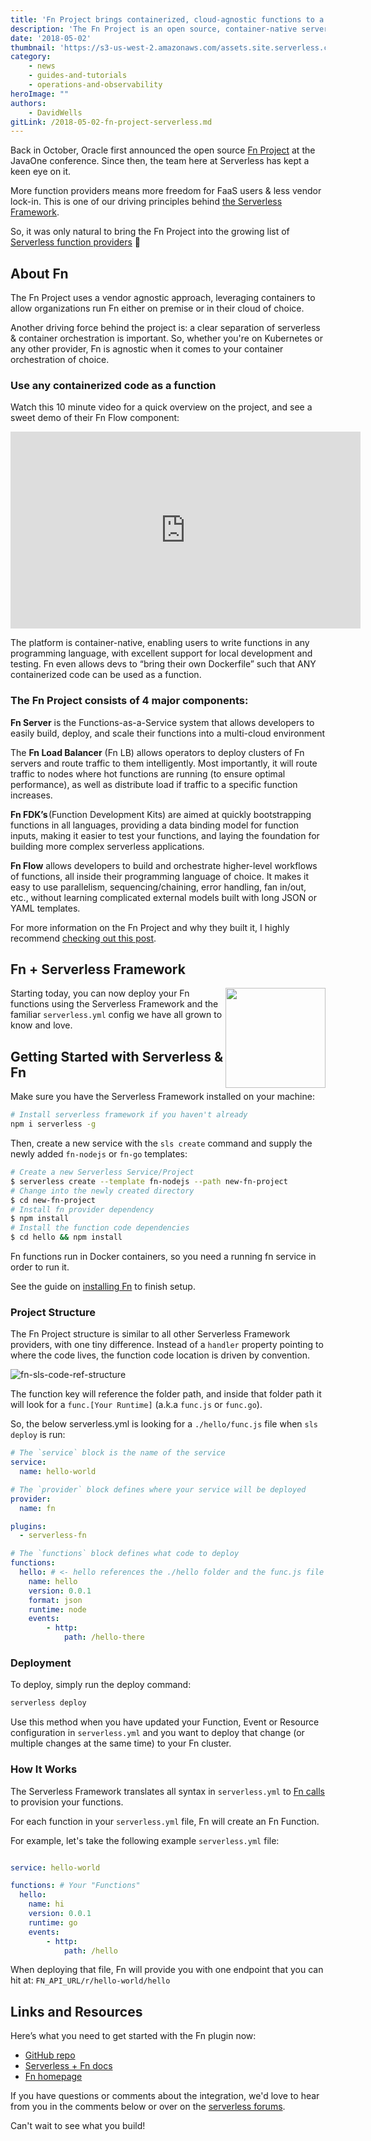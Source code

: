 ```yaml
---
title: 'Fn Project brings containerized, cloud-agnostic functions to a cloud near you'
description: 'The Fn Project is an open source, container-native serverless platform that you can run anywhere—on any cloud or on-premise.'
date: '2018-05-02'
thumbnail: 'https://s3-us-west-2.amazonaws.com/assets.site.serverless.com/blog/fn-thumb.jpg'
category:
    - news
    - guides-and-tutorials
    - operations-and-observability
heroImage: ""
authors:
    - DavidWells
gitLink: /2018-05-02-fn-project-serverless.md
---
```


Back in October, Oracle first announced the open source [Fn Project](http://fnproject.io/) at the JavaOne conference. Since then, the team here at Serverless has kept a keen eye on it.

More function providers means more freedom for FaaS users & less vendor lock-in. This is one of our driving principles behind [the Serverless Framework](https://serverless.com/framework/docs/).

So, it was only natural to bring the Fn Project into the growing list of [Serverless function providers](https://serverless.com/framework/docs/providers/) 🎉

## About Fn

The Fn Project uses a vendor agnostic approach, leveraging containers to allow organizations run Fn either on premise or in their cloud of choice.

Another driving force behind the project is: a clear separation of serverless & container orchestration is important. So, whether you're on Kubernetes or any other provider, Fn is agnostic when it comes to your container orchestration of choice.

### Use any containerized code as a function

Watch this 10 minute video for a quick overview on the project, and see a sweet demo of their Fn Flow component:

<iframe width="560" height="315" src="https://www.youtube.com/embed/7bUnlTK_WTo?start=125" frameborder="0" allow="autoplay; encrypted-media" allowfullscreen></iframe>

The platform is container-native, enabling users to write functions in any programming language, with excellent support for local development and testing. Fn even allows devs to “bring their own Dockerfile” such that ANY containerized code can be used as a function.

### The Fn Project consists of 4 major components:

**Fn Server** is the Functions-as-a-Service system that allows developers to easily build, deploy, and scale their functions into a multi-cloud environment

The **Fn Load Balancer** (Fn LB) allows operators to deploy clusters of Fn servers and route traffic to them intelligently. Most importantly, it will route traffic to nodes where hot functions are running (to ensure optimal performance), as well as distribute load if traffic to a specific function increases.

**Fn FDK’s** (Function Development Kits) are aimed at quickly bootstrapping functions in all languages, providing a data binding model for function inputs, making it easier to test your functions, and laying the foundation for building more complex serverless applications.

**Fn Flow** allows developers to build and orchestrate higher-level workflows of functions, all inside their programming language of choice. It makes it easy to use parallelism, sequencing/chaining, error handling, fan in/out, etc., without learning complicated external models built with long JSON or YAML templates.

For more information on the Fn Project and why they built it, I highly recommend [checking out this post](https://medium.com/fnproject/8-reasons-why-we-built-the-fn-project-bcfe45c5ae63).

## Fn + Serverless Framework

<img align="right" width="160" height="160" src="https://s3-us-west-2.amazonaws.com/assets.site.serverless.com/blog/fn-thumb.jpg">

Starting today, you can now deploy your Fn functions using the Serverless Framework and the familiar `serverless.yml` config we have all grown to know and love.

## Getting Started with Serverless & Fn

Make sure you have the Serverless Framework installed on your machine:

```bash
# Install serverless framework if you haven't already
npm i serverless -g
```

Then, create a new service with the `sls create` command and supply the newly added `fn-nodejs` or `fn-go` templates:

```bash
# Create a new Serverless Service/Project
$ serverless create --template fn-nodejs --path new-fn-project
# Change into the newly created directory
$ cd new-fn-project
# Install fn provider dependency
$ npm install
# Install the function code dependencies
$ cd hello && npm install
```

Fn functions run in Docker containers, so you need a running fn service in order to run it.

See the guide on [installing Fn](https://serverless.com/framework/docs/providers/fn/guide/installation/) to finish setup.

### Project Structure

The Fn Project structure is similar to all other Serverless Framework providers, with one tiny difference. Instead of a `handler` property pointing to where the code lives, the function code location is driven by convention.

![fn-sls-code-ref-structure](https://user-images.githubusercontent.com/532272/39499387-620821c6-4d62-11e8-9be3-e09a2e9a61e9.jpg)

The function key will reference the folder path, and inside that folder path it will look for a `func.[Your Runtime]` (a.k.a `func.js` or `func.go`).

So, the below serverless.yml is looking for a `./hello/func.js` file when `sls deploy` is run:

```yml
# The `service` block is the name of the service
service:
  name: hello-world

# The `provider` block defines where your service will be deployed
provider:
  name: fn

plugins:
  - serverless-fn

# The `functions` block defines what code to deploy
functions:
  hello: # <- hello references the ./hello folder and the func.js file inside
    name: hello
    version: 0.0.1
    format: json
    runtime: node
    events:
        - http:
            path: /hello-there
```

### Deployment

To deploy, simply run the deploy command:

```bash
serverless deploy
```

Use this method when you have updated your Function, Event or Resource configuration in `serverless.yml` and you want to deploy that change (or multiple changes at the same time) to your Fn cluster.

### How It Works

The Serverless Framework translates all syntax in `serverless.yml` to [Fn calls](https://github.com/fnproject/fn) to provision your functions.

For each function in your `serverless.yml` file, Fn will create an Fn Function.

For example, let's take the following example `serverless.yml` file:

```yaml

service: hello-world

functions: # Your "Functions"
  hello:
    name: hi
    version: 0.0.1
    runtime: go
    events:
        - http:
            path: /hello

```

When deploying that file, Fn will provide you with one endpoint that you can hit at: `FN_API_URL/r/hello-world/hello`

## Links and Resources

Here’s what you need to get started with the Fn plugin now:

- [GitHub repo](https://github.com/fnproject/serverless-integration/)
- [Serverless + Fn docs](https://serverless.com/framework/docs/providers/fn/)
- [Fn homepage](http://fnproject.io/)

If you have questions or comments about the integration, we'd love to hear from you in the comments below or over on the [serverless forums](https://forum.serverless.com/).

Can't wait to see what you build!
